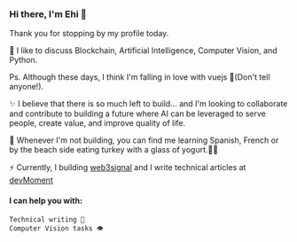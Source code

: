 ### Hi there, I'm Ehi 👋
Thank you for stopping by my profile today.

💬 I like to discuss Blockchain, Artificial Intelligence, Computer Vision, and Python.

Ps. Although these days, I think I'm falling in love with vuejs 🤫(Don't tell anyone!).

✨ I believe that there is so much left to build... and I'm looking to collaborate and contribute to building a future where AI can be leveraged to serve people, create value, and improve quality of life.

🔭 Whenever I'm not building, you can find me learning Spanish, French or by the beach side eating turkey with a glass of yogurt.🌱😋

⚡ Currently, I building [web3signal](https://web3signal.com) and I write technical articles at [devMoment](https://devmoment.com)

#### I can help you with:

    Technical writing 📝
    Computer Vision tasks 👁 


<!--
**ehiaig/ehiaig** is a ✨ _special_ ✨ repository because its `README.md` (this file) appears on your GitHub profile.

Here are some ideas to get you started:

- 🔭 I’m currently working on ...
- 🌱 I’m currently learning ...
- 👯 I’m looking to collaborate on ...
- 🤔 I’m looking for help with ...
- 💬 Ask me about ...
- 📫 How to reach me: ...
- 😄 Pronouns: ...
- ⚡ Fun fact: ...
-->
